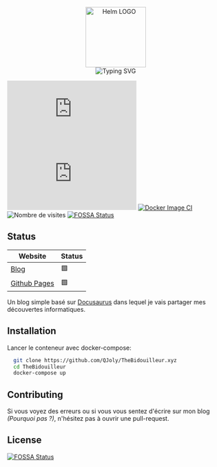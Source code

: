 <p align="center">
    <img src="https://avatars.githubusercontent.com/u/82603435?v=4" width="140px" alt="Helm LOGO"/>
    <br>
    <img src="https://readme-typing-svg.herokuapp.com?font=Fira+Code&pause=1000&center=true&vCenter=true&width=435&lines=TheBidouilleur.xyz;Ma+vie+et+mes+bidouilles;(H%C3%A9berg%C3%A9+dans+un+k3s);Presque+aucune+faute(faux)" alt="Typing SVG" />
</p>

![](https://img.shields.io/docker/pulls/qjoly/thebidouilleur.xyz?style=flat-square)
![](https://img.shields.io/docker/stars/qjoly/thebidouilleur.xyz?style=flat-square)
[![Docker Image CI](https://github.com/QJoly/TheBidouilleur.xyz/actions/workflows/dagger.yml/badge.svg?branch=main)](https://github.com/QJoly/TheBidouilleur.xyz/actions/workflows/dagger.yml)
![Nombre de visites](https://visitor-badge.deta.dev/badge?page_id=qjoly.thebidouilleur)
[![FOSSA Status](https://app.fossa.com/api/projects/git%2Bgithub.com%2FQJoly%2FTheBidouilleur.xyz.svg?type=shield)](https://app.fossa.com/projects/git%2Bgithub.com%2FQJoly%2FTheBidouilleur.xyz?ref=badge_shield)

## Status

| Website                 | Status                |
| ----------------------- | --------------------- |
| [Blog](https://thebidouilleur.xyz) | :green_square: |
| [Github Pages](https://qjoly.github.io/TheBidouilleur.xyz/) | :green_square: |# TheBidouilleur

Un blog simple basé sur [Docusaurus](https://docusaurus.io/) dans lequel je vais partager mes découvertes informatiques.

## Installation

 Lancer le conteneur avec docker-compose:

```bash
  git clone https://github.com/QJoly/TheBidouilleur.xyz
  cd TheBidouilleur
  docker-compose up 
```
    
## Contributing

Si vous voyez des erreurs ou si vous vous sentez d'écrire sur mon blog *(Pourquoi pas ?)*, n'hésitez pas à ouvrir une pull-request. 


## License
[![FOSSA Status](https://app.fossa.com/api/projects/git%2Bgithub.com%2FQJoly%2FTheBidouilleur.xyz.svg?type=large)](https://app.fossa.com/projects/git%2Bgithub.com%2FQJoly%2FTheBidouilleur.xyz?ref=badge_large)
